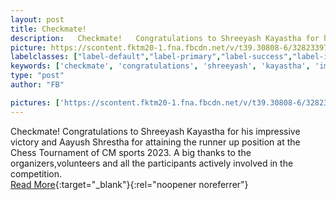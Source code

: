 ```yaml
---
layout: post
title: Checkmate!
description:   Checkmate!   Congratulations to Shreeyash Kayastha for his impressive victory and Aayush Shrestha for attaining the runner up position at the Chess Tournament of CM sports 2023.   A big thanks to the organizers,volunteers and all the participants actively involved in the competition.  
picture: https://scontent.fktm20-1.fna.fbcdn.net/v/t39.30808-6/328233976_606091634700869_3195889192183785982_n.jpg?stp=dst-jpg_p720x720&_nc_cat=109&cb=99be929b-59f725be&ccb=1-7&_nc_sid=730e14&_nc_ohc=3SuxcQFpy88AX8lqfu0&_nc_ht=scontent.fktm20-1.fna&oh=00_AfAsMKMvQKeNNO4PE_XHXKjJGqoTp0v9jeI2Ipr1WepPfA&oe=649118B6
labelclasses: ["label-default","label-primary","label-success","label-info","label-warning","label-danger"]
keywords: ['checkmate', 'congratulations', 'shreeyash', 'kayastha', 'impressive']
type: "post"
author: "FB"

pictures: ['https://scontent.fktm20-1.fna.fbcdn.net/v/t39.30808-6/328233976_606091634700869_3195889192183785982_n.jpg?stp=dst-jpg_p720x720&_nc_cat=109&cb=99be929b-59f725be&ccb=1-7&_nc_sid=730e14&_nc_ohc=3SuxcQFpy88AX8lqfu0&_nc_ht=scontent.fktm20-1.fna&oh=00_AfAsMKMvQKeNNO4PE_XHXKjJGqoTp0v9jeI2Ipr1WepPfA&oe=649118B6', 'https://scontent.fktm20-1.fna.fbcdn.net/v/t39.30808-6/335594396_714986473571834_5200052516040498165_n.jpg?stp=dst-jpg_p720x720&_nc_cat=102&cb=99be929b-59f725be&ccb=1-7&_nc_sid=730e14&_nc_ohc=n1N_ylhsvJUAX86pntx&_nc_ht=scontent.fktm20-1.fna&oh=00_AfCTNYATGgTU_eJ0r4BtPBmKSM9U327gcs1uXUs7GBicXw&oe=64904D7A', 'https://scontent.fktm20-1.fna.fbcdn.net/v/t39.30808-6/334964700_533903855496804_4187601472944533773_n.jpg?stp=dst-jpg_p720x720&_nc_cat=101&cb=99be929b-59f725be&ccb=1-7&_nc_sid=730e14&_nc_ohc=01ELDMNQqcQAX8Oxa2Q&_nc_ht=scontent.fktm20-1.fna&oh=00_AfAGel0LRcwPWs5vUt6NIcKebBRuT1k90tB-NzH1Y5-kOA&oe=6490FAB2', 'https://scontent.fktm20-1.fna.fbcdn.net/v/t39.30808-6/335442885_529401722556806_1964967124359010608_n.jpg?stp=dst-jpg_p720x720&_nc_cat=104&cb=99be929b-59f725be&ccb=1-7&_nc_sid=730e14&_nc_ohc=zEsWfGucThcAX9d82Bm&_nc_ht=scontent.fktm20-1.fna&oh=00_AfAlEvaXF_7WiUK0r31Aqsqr9q8jDmNfvNIep4eA-R_1EA&oe=64904AA0']
---
```

  Checkmate!   Congratulations to Shreeyash Kayastha for his impressive victory and Aayush Shrestha for attaining the runner up position at the Chess Tournament of CM sports 2023.   A big thanks to the organizers,volunteers and all the participants actively involved in the competition.  <br>[Read More](#){:target="_blank"}{:rel="noopener noreferrer"}